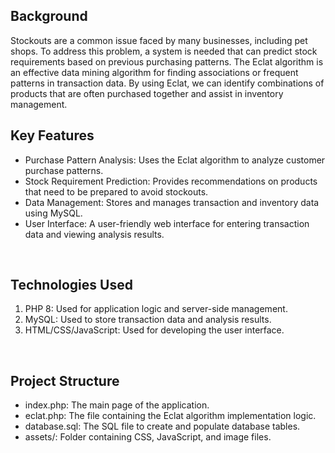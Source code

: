 <h2>Background</h2>
Stockouts are a common issue faced by many businesses, including pet shops. To address this problem, a system is needed that can predict stock requirements based on previous purchasing patterns. The Eclat algorithm is an effective data mining algorithm for finding associations or frequent patterns in transaction data. By using Eclat, we can identify combinations of products that are often purchased together and assist in inventory management.<br>
<h2>Key Features</h2>
<ul>
<li>Purchase Pattern Analysis: Uses the Eclat algorithm to analyze customer purchase patterns.</li>
<li>Stock Requirement Prediction: Provides recommendations on products that need to be prepared to avoid stockouts.</li>
<li>Data Management: Stores and manages transaction and inventory data using MySQL.</li>
<li>User Interface: A user-friendly web interface for entering transaction data and viewing analysis results.</li>
</ul>
<br>
<h2>Technologies Used</h2>
<ol>
  <li>PHP 8: Used for application logic and server-side management.</li>
  <li>MySQL: Used to store transaction data and analysis results.</li>
  <li>HTML/CSS/JavaScript: Used for developing the user interface.</li>
</ol>
<br>
<h2>Project Structure</h2>
<ul>
  <li>index.php: The main page of the application.</li>
  <li>eclat.php: The file containing the Eclat algorithm implementation logic.</li>
  <li>database.sql: The SQL file to create and populate database tables.</li>
  <li>assets/: Folder containing CSS, JavaScript, and image files.</li>
</ul>



